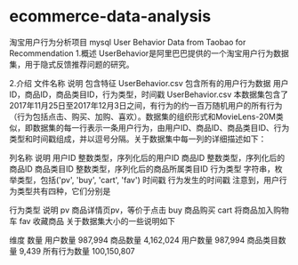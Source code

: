 # ecommerce-data-analysis
淘宝用户行为分析项目 mysql
User Behavior Data from Taobao for Recommendation
1.概述
UserBehavior是阿里巴巴提供的一个淘宝用户行为数据集，用于隐式反馈推荐问题的研究。

2.介绍
文件名称	说明	包含特征
UserBehavior.csv	包含所有的用户行为数据	用户ID，商品ID，商品类目ID，行为类型，时间戳
UserBehavior.csv
本数据集包含了2017年11月25日至2017年12月3日之间，有行为的约一百万随机用户的所有行为（行为包括点击、购买、加购、喜欢）。数据集的组织形式和MovieLens-20M类似，即数据集的每一行表示一条用户行为，由用户ID、商品ID、商品类目ID、行为类型和时间戳组成，并以逗号分隔。关于数据集中每一列的详细描述如下：

列名称	说明
用户ID	整数类型，序列化后的用户ID
商品ID	整数类型，序列化后的商品ID
商品类目ID	整数类型，序列化后的商品所属类目ID
行为类型	字符串，枚举类型，包括('pv', 'buy', 'cart', 'fav')
时间戳	行为发生的时间戳
注意到，用户行为类型共有四种，它们分别是

行为类型	说明
pv	商品详情页pv，等价于点击
buy	商品购买
cart	将商品加入购物车
fav	收藏商品
关于数据集大小的一些说明如下

维度	数量
用户数量	987,994
商品数量	4,162,024
用户数量	987,994
商品类目数量	9,439
所有行为数量	100,150,807
